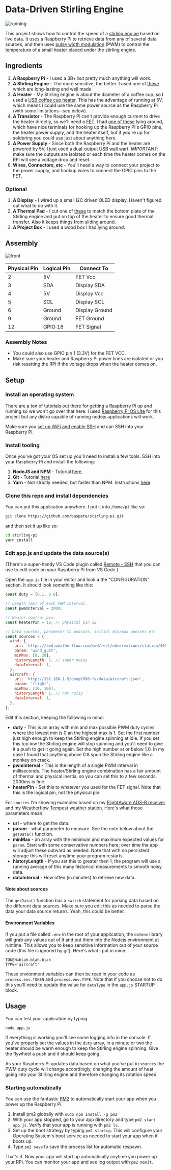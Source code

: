 # Data-Driven Stirling Engine

![running](images/running.gif)

This project shows how to control the speed of a [stirling engine](https://en.wikipedia.org/wiki/Stirling_engine) based on live data. It uses a Raspberry Pi to retrieve data from any of several data sources, and then uses [pulse width modulation](https://en.wikipedia.org/wiki/Pulse-width_modulation) (PWM) to control the temperature of a small heater placed under the stirling engine.

## Ingredients

1. **A Raspberry Pi** - I used a 3B+ but pretty much anything will work.
1. **A Stirling Engine** - The more sensitive, the better. I used one of [these](https://www.stirlingengine.co.uk/d.asp?product=KS90_BLU_KIT) which are long-lasting and well made.
1. **A Heater** - My Stirling engine is about the diameter of a coffee cup, so I used a [USB coffee cup heater](https://www.amazon.com/gp/product/B08MCZ78MY). This has the advantage of running at 5V, which means I could use the same power source as the Raspberry Pi (with some limitations--see below).
1. **A Transistor** - The Raspberry Pi can't provide enough current to drive the heater directly, so we'll need a [FET](https://en.wikipedia.org/wiki/Field-effect_transistor). I had [one of these](https://www.amazon.com/gp/product/B07GLNCRR4) lying around, which have nice terminals for hooking up the Raspberry Pi's GPIO pins, the heater power supply, and the heater itself, but if you're up for soldering you could use just about anything here.
1. **A Power Supply** - Since both the Raspberry Pi and the heater are powered by 5V, I just used a [dual-output USB wall wart](https://www.amazon.com/gp/product/B07DFWKBF7). _IMPORTANT_: make sure the outputs are isolated or each time the heater comes on the RPi will see a voltage drop and reset.
1. **Wires, Connectors, etc** - You'll need a way to connect your project to the power supply, and hookup wires to connect the GPIO pins to the FET.

### Optional

1. **A Display** - I wired up a small I2C driven OLED display. Haven't figured out what to do with it.
1. **A Thermal Pad** - I cut one of [these](https://www.amazon.com/gp/product/B085VSJFY7) to match the bottom plate of the Stirling engine and put on top of the heater to ensure good thermal transfer. Also it keeps things from sliding around.
1. **A Project Box** - I used a wood box I had lying around.

## Assembly

![front](images/inside.jpg)

| Physical Pin | Logical Pin | Connect To     |
| ------------ | ----------- | -------------- |
| 2            | 5V          | FET Vcc        |
| 3            | SDA         | Display SDA    |
| 4            | 5V          | Display Vcc    |
| 5            | SCL         | Display SCL    |
| 6            | Ground      | Display Ground |
| 9            | Ground      | FET Ground     |
| 12           | GPIO 18     | FET Signal     |

### Assembly Notes

- You could also use GPIO pin 1 (3.3V) for the FET VCC.
- Make sure your heater and Raspberry Pi power lines are isolated or you risk resetting the RPi if the voltage drops when the heater comes on.

## Setup

### Install an operating system

There are a ton of tutorials out there for getting a Raspberry Pi up and running so we won't go over that here. I used [Raspberry Pi OS Lite](https://www.raspberrypi.org/software/operating-systems/#raspberry-pi-os-32-bit) for this project but any distro capable of running nodejs applications will work.

Make sure you [set up WiFi and enable SSH](https://www.raspberrypi.org/documentation/remote-access/ssh/README.md) and can SSH into your Raspberry Pi.

### Install tooling

Once you've got your OS set up you'll need to install a few tools. SSH into your Raspberry Pi and install the following:

1. **NodeJS and NPM** - Tutorial [here](https://medium.com/@thedyslexiccoder/how-to-update-nodejs-npm-on-a-raspberry-pi-4-da75cad4148c).
1. **Git** - Tutorial [here](https://linuxize.com/post/how-to-install-git-on-raspberry-pi/)
1. **Yarn** - Not strictly needed, but faster than NPM. Instructions [here](https://classic.yarnpkg.com/en/docs/install).

### Clone this repo and install dependencies

You can put this application anywhere. I put it into `/home/pi` like so:

```bash
git clone https://github.com/baspete/stirling-pi.git
```

and then set it up like so:

```bash
cd stirling-pi
yarn install
```

### Edit app.js and update the data source(s)

(There's a super-handy VS Code plugin called [Remote - SSH](https://github.com/Microsoft/vscode-remote-release) that you can use to edit code on your Raspberry Pi from VS Code.)

Open the `app.js` file in your editor and look a the "CONFIGURATION" section. It should look something like this:

```javascript
const duty = [0.1, 0.8];

// Length (ms) of each PWM interval.
const pwmInterval = 2000;

// Heater control pin.
const heaterPin = 18; // physical pin 12

// Data sources, parameter to measure, initial min/max guesses etc
const sources = {
  wind: {
    url: `https://swd.weatherflow.com/swd/rest/observations/station/40983?token=${process.env.TOKEN}`,
    param: 'wind_gust',
    minMax: [0, 20],
    historyLength: 5, // super noisy
    dataInterval: 1,
  },
  aircraft: {
    url: 'http://192.168.1.5/dump1090-fa/data/aircraft.json',
    param: 'flight',
    minMax: [10, 100],
    historyLength: 1, // not noisy
    dataInterval: 1,
  },
};
```

Edit this section, keeping the following in mind:

- **duty** - This is an array with min and max possible PWM duty cycles where the lowest min is 0 an the highest max is 1. Set the first number just high enough to keep the Stirling engine spinning at idle. If you set this too low the Stirling engine will stop spinning and you'll need to give it a push to get it going again. Set the high number at or below 1.0. In my case I found that anything above 0.8 spun the Stirling engine like a monkey on crack.
- **pwmInterval** - This is the length of a single PWM interval in milliseconds. The heater/Stirling engine combination has a fair amount of thermal and physical inertia, so you can set this to a few seconds. 2000ms is fine.
- **heaterPin** - Set this to whatever you used for the FET signal. Note that this is the logical pin, not the physical pin.

For `sources` I'm showing examples based on my [FlightAware ADS-B receiver](https://flightaware.com/adsb/piaware/) and my [Weatherflow Tempest weather station](https://weatherflow.com/tempest-weather-system/). Here's what those parameters mean:

- **url** - where to get the data.
- **param** - what parameter to measure. See the note below about the `getData()` function.
- **minMax** - an array with the minimum and maximum expected values for `param`. Start with some conservative numbers here; over time the app will adjust these outward as needed. Note that with no persistent storage this will reset anytime your program restarts.
- **historyLength** - If you set this to greater then 1, the program will use a running average of this many historical measurements to smooth noisy data.
- **dataInterval** - How often (in minutes) to retrieve new data.

#### Note about sources

The `getData()` function has a `switch` statement for parsing data based on the different data sources. Make sure you edit this as needed to parse the data your data source returns. Yeah, this could be better.

#### Environment Variables

If you put a file called `.env` in the root of your application, the `dotenv` library will grab any values out of it and put them into the Nodejs environment at runtime. This allows you to keep sensitive information out of your source code (this file is ignored by git). Here's what I put in mine:

```
TOKEN=blah-blah-blah
TYPE='aircraft'
```

These envionment variables can then be read in your code as `process.env.TOKEN` and `process.env.TYPE`. Note that if you choose not to do this you'll need to update the value for `dataType` in the `app.js` STARTUP block.

## Usage

You can test your application by typing

```
node app.js
```

If everything is working you'll see some logging info in the console. If you've properly set the values in the `duty` array, in a minute or two the heater should be warm enough to keep the Stirling engine spinning. Give the flywheel a push and it should keep going.

As your Raspberry Pi updates data based on what you've put in `sources` the PWM duty cycle will change accordingly, changing the amount of heat going into your Stirling engine and therefore changing its rotation speed.

### Starting automatically

You can use the fantastic [PM2](https://pm2.keymetrics.io/docs/usage/quick-start/) to automatically start your app when you power up the Raspberry Pi.

1. Install pm2 globally with `sudo npm install -g pm2`
2. With your app stopped, go to your app directory and type `pm2 start app.js`. Verify that your app is running with `pm2 ls`.
3. Set up the boot strategy by typing `pm2 startup`. This will configure your Operating System's boot service as needed to start your app when it boots up.
4. Type `pm2 save` to save the process list for automatic respawn.

That's it. Now your app will start up automatically anytime you power up your RPi. You can monitor your app and see log output with `pm2 monit`.

